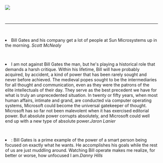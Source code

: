 <html><body><a href="http://www.edge.org/documents/digerati/Gates.html"><img src="http://www.edge.org/digerati/gates/images/gates.gif"></a>

<br><hr>

<br><li>Bill Gates and his company get a lot of people at Sun Microsystems up in the morning. <i>Scott McNealy </i>

<br></li><li> I am not against Bill Gates the man, but he's playing a historical role that demands a harsh critique. Within his lifetime, Bill will have probably acquired, by accident, a kind of power that has been rarely sought and never before achieved. The medieval popes sought to be the intermediaries for all thought and communication, even as they were the patrons of the elite intellectuals of their day. They serve as the best precedent we have for what is truly an unprecedented situation. In twenty or fifty years, when most human affairs, intimate and grand, are conducted via computer operating systems, Microsoft could become the universal gatekeeper of thought. Microsoft has so far not been malevolent when it has exercised editorial power. But absolute power corrupts absolutely, and Microsoft could well end up with a new type of absolute power.<i>Jaron Lanier</i>

<br></li><li>: Bill Gates is a prime example of the power of a smart person being focused on exactly what he wants. He accomplishes his goals while the rest of us are just muddling around. Watching Bill operate makes me realize, for better or worse, how unfocused I am.<i>Danny Hills</i></li></body></html>